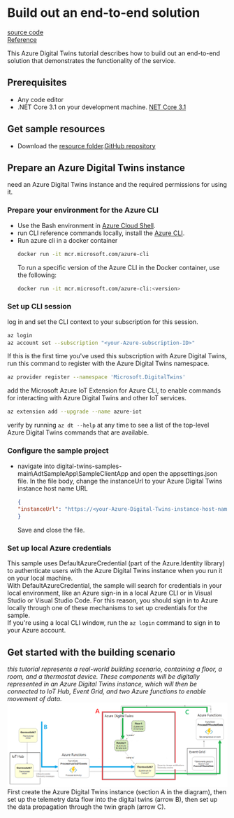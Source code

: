 # Build out an end-to-end solution

[source code](https://github.com/azure-samples/digital-twins-samples/tree/main/)  
[Reference](https://learn.microsoft.com/en-us/azure/digital-twins/tutorial-end-to-end)

This Azure Digital Twins tutorial describes how to build out an end-to-end solution that demonstrates the functionality of the service. 
## Prerequisites
- Any code editor
- .NET Core 3.1 on your development machine. [NET Core 3.1](https://dotnet.microsoft.com/download/dotnet-core/3.1)
## Get sample resources
- Download the [resource folder](./resources/).[GitHub repository](https://github.com/azure-samples/digital-twins-samples/tree/main/)
## Prepare an Azure Digital Twins instance
need an Azure Digital Twins instance and the required permissions for using it.
### Prepare your environment for the Azure CLI
- Use the Bash environment in [Azure Cloud Shell](https://learn.microsoft.com/en-us/azure/cloud-shell/overview).
-  run CLI reference commands locally, install the [Azure CLI](https://learn.microsoft.com/en-us/cli/azure/install-azure-cli).
- Run azure cli in a docker container
  ```BASH
  docker run -it mcr.microsoft.com/azure-cli
  ```
  To run a specific version of the Azure CLI in the Docker container, use the following:
  ```BASH
  docker run -it mcr.microsoft.com/azure-cli:<version>
  ```
### Set up CLI session
log in and set the CLI context to your subscription for this session.
```BASH
az login
az account set --subscription "<your-Azure-subscription-ID>"
```
If this is the first time you've used this subscription with Azure Digital Twins, run this command to register with the Azure Digital Twins namespace. 
```BASH
az provider register --namespace 'Microsoft.DigitalTwins'
```
add the Microsoft Azure IoT Extension for Azure CLI, to enable commands for interacting with Azure Digital Twins and other IoT services.
```BASH
az extension add --upgrade --name azure-iot
```
verify by running `az dt --help` at any time to see a list of the top-level Azure Digital Twins commands that are available.
### Configure the sample project
- navigate into digital-twins-samples-main\AdtSampleApp\SampleClientApp and open the appsettings.json file.
  In the file body, change the instanceUrl to your Azure Digital Twins instance host name URL 
  ```JSON
  {
  "instanceUrl": "https://<your-Azure-Digital-Twins-instance-host-name>"
  }
  ```
  Save and close the file.
### Set up local Azure credentials
This sample uses DefaultAzureCredential (part of the Azure.Identity library) to authenticate users with the Azure Digital Twins instance when you run it on your local machine.  
With DefaultAzureCredential, the sample will search for credentials in your local environment, like an Azure sign-in in a local Azure CLI or in Visual Studio or Visual Studio Code. For this reason, you should sign in to Azure locally through one of these mechanisms to set up credentials for the sample.  
If you're using a local CLI window, run the `az login` command to sign in to your Azure account. 
## Get started with the building scenario
*this tutorial represents a real-world building scenario, containing a floor, a room, and a thermostat device. These components will be digitally represented in an Azure Digital Twins instance, which will then be connected to IoT Hub, Event Grid, and two Azure functions to enable movement of data.*
![scenario](./img/building-scenario.png)
First create the Azure Digital Twins instance (section A in the diagram), then set up the telemetry data flow into the digital twins (arrow B), then set up the data propagation through the twin graph (arrow C).

